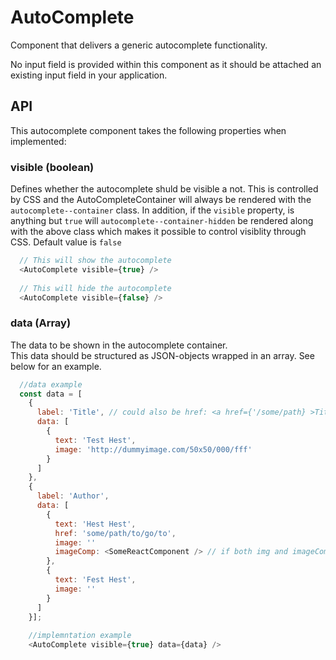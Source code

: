 # AutoComplete
Component that delivers a generic autocomplete functionality.

No input field is provided within this component as it should be attached an existing input field in your application.

## API
This autocomplete component takes the following properties when implemented:

### visible (boolean)
  Defines whether the autocomplete shuld be visible a not.
  This is controlled by CSS and the AutoCompleteContainer will always be rendered with the `autocomplete--container` class.
  In addition, if the `visible` property, is anything but `true` will `autocomplete--container-hidden` be rendered along with the above class which makes it possible to control visiblity through CSS. 
  Default value is `false`  

```javascript
  // This will show the autocomplete 
  <AutoComplete visible={true} />
  
  // This will hide the autocomplete 
  <AutoComplete visible={false} />
```

### data (Array)
The data to be shown in the autocomplete container.  
This data should be structured as JSON-objects wrapped in an array. See below for an example.  

```javascript
  //data example
  const data = [
    {
      label: 'Title', // could also be href: <a href={'/some/path} >Title</a>
      data: [
        {
          text: 'Test Hest',
          image: 'http://dummyimage.com/50x50/000/fff'
        }
      ]
    },
    {
      label: 'Author',
      data: [
        {
          text: 'Hest Hest',
          href: 'some/path/to/go/to',
          image: ''
          imageComp: <SomeReactComponent /> // if both img and imageComp the latter will be rendered
        },
        {
          text: 'Fest Hest',
          image: ''
        }
      ]
    }];
    
    //implemntation example
    <AutoComplete visible={true} data={data} />
```

